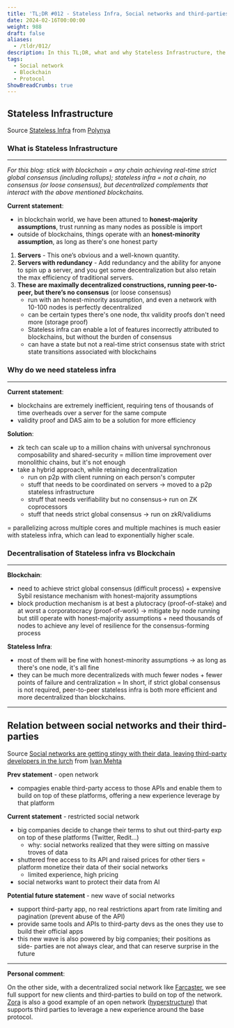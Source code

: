 ```yaml
---
title: 'TL;DR #012 - Stateless Infra, Social networks and third-parties'
date: 2024-02-16T00:00:00
weight: 988
draft: false
aliases: 
  - /tldr/012/ 
description: In this TL;DR, what and why Stateless Infrastructure, the relation between social networks and their third-parties.
tags:
  - Social network
  - Blockchain
  - Protocol
ShowBreadCrumbs: true
---
```


## Stateless Infrastructure

Source [Stateless Infra](https://polynya.mirror.xyz/MChed2Qo4aiD7zwgWvGNpkCXmUbESCf7stjJe2h_TRk) from [Polynya](https://warpcast.com/polynya)

### What is Stateless Infrastructure
---

*For this blog: stick with blockchain = any chain achieving real-time strict global consensus (including rollups); stateless infra = not a chain, no consensus (or loose consensus), but decentralized complements that interact with the above mentioned blockchains.*

**Current statement**:
- in blockchain world, we have been attuned to **honest-majority assumptions**, trust running as many nodes as possible is import
- outside of blockchains, things operate with an **honest-minority assumption**, as long as there's one honest party

1. **Servers** - This one’s obvious and a well-known quantity.
2. **Servers with redundancy** - Add redundancy and the ability for anyone to spin up a server, and you get some decentralization but also retain the max efficiency of traditional
servers.
3. **These are maximally decentralized constructions, running peer-to-peer, but there’s no consensus** (or loose consensus)
	- run with an honest-minority assumption, and even a network with 10-100 nodes is perfectly decentralized
	- can be certain types there's one node, thx validity proofs don't need more (storage proof)
	- Stateless infra can enable a lot of features incorrectly attributed to blockchains, but without the burden of consensus
	- can have a state but not a real-time strict consensus state with strict state transitions associated with blockchains


### Why do we need stateless infra
---

**Current statement**:
- blockchains are extremely inefficient, requiring tens of thousands of time overheads over a server for the same compute
- validity proof and DAS aim to be a solution for more efficiency

**Solution**:
- zk tech can scale up to a million chains with universal synchronous composability and shared-security = million time improvement over monolithic chains, but it's not enough
- take a hybrid approach, while retaining decentralization
	- run on p2p with client running on each person's computer
	- stuff that needs to be coordinated on servers → moved to a p2p stateless infrastructure
	- struff that needs verifiability but no consensus→ run on ZK coprocessors
	- stuff that needs strict global consensus → run on zkR/validiums  

= parallelizing across multiple cores and multiple machines is much easier with stateless infra, which can lead to exponentially higher scale.

### Decentralisation of Stateless infra vs Blockchain
---

**Blockchain**:
- need to achieve strict global consensus (difficult process) + expensive Sybil resistance mechanism with honest-majority assumptions
- block production mechanism is at best a plutocracy (proof-of-stake) and at worst a corporatocracy (proof-of-work) → mitigate by node running but still operate with honest-majority assumptions + need thousands of nodes to achieve any level of resilience for the consensus-forming process

**Stateless Infra**:
- most of them will be fine with honest-minority assumptions → as long as there's one node, it's all fine
- they can be much more decentralizeds with much fewer nodes + fewer points of failure and centralization
= In short, if strict global consensus is not required, peer-to-peer stateless infra is both more efficient and more decentralized than blockchains.

---

## Relation between social networks and their third-parties

Source [Social networks are getting stingy with their data, leaving third-party developers in the lurch](https://techcrunch.com/2024/02/09/social-network-api-apps-twitter-reddit-threads-mastodon-bluesky/) from [Ivan Mehta](https://twitter.com/indianidle)

**Prev statement** - open network
- compagies enable third-party access to those APIs and enable them to build on top of these platforms, offering a new experience leverage by that platform

**Current statement** - restricted social network
- big companies decide to change their terms to shut out third-party exp on top of these platforms (Twitter, Redit...)
	- why: social networks realized that they were sitting on massive troves of data
- shuttered free access to its API and raised prices for other tiers = platform monetize their data of their social networks
	- limited experience, high pricing
- social networks want to protect their data from AI

**Potential future statement** - new wave of social networks
- support third-party app, no real restrictions apart from rate limiting and pagination (prevent abuse of the API)
- provide same tools and APIs to third-party devs as the ones they use to build their official apps
- this new wave is also powered by big companies; their positions as side- parties are not always clear, and that can reserve surprise in the future

---

**Personal comment**:

On the other side, with a decentralized social network like [Farcaster](https://www.farcaster.xyz/), we see full support for new clients and third-parties to build on top of the network. [Zora](https://zora.co/) is also a good example of an open network ([hyperstructure](https://jacob.energy/hyperstructures.html)) that supports third parties to leverage a new experience around the base protocol.